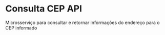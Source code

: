 # Consulta CEP API
 Microsserviço para consultar e retornar informações do endereço para o CEP informado
